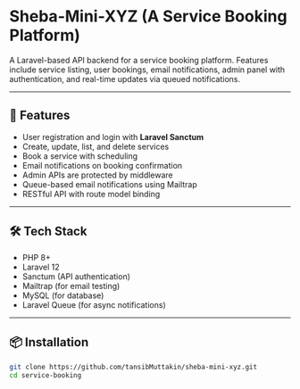 # Sheba-Mini-XYZ (A Service Booking Platform)

A Laravel-based API backend for a service booking platform. Features include service listing, user bookings, email notifications, admin panel with authentication, and real-time updates via queued notifications.

---

## 🚀 Features

- User registration and login with **Laravel Sanctum**
- Create, update, list, and delete services
- Book a service with scheduling
- Email notifications on booking confirmation
- Admin APIs are protected by middleware
- Queue-based email notifications using Mailtrap
- RESTful API with route model binding

---

## 🛠 Tech Stack

- PHP 8+
- Laravel 12
- Sanctum (API authentication)
- Mailtrap (for email testing)
- MySQL (for database)
- Laravel Queue (for async notifications)

---

## 📦 Installation

```bash
git clone https://github.com/tansibMuttakin/sheba-mini-xyz.git
cd service-booking
